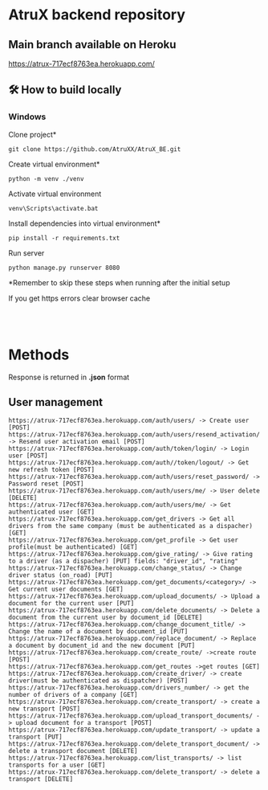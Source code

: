 # AtruX backend repository

## Main branch available on Heroku

https://atrux-717ecf8763ea.herokuapp.com/

## 🛠 How to build locally 

### Windows

Clone project*

    git clone https://github.com/AtruXX/AtruX_BE.git

Create virtual environment*
    
    python -m venv ./venv

Activate virtual environment

    venv\Scripts\activate.bat

Install dependencies into virtual environment*

    pip install -r requirements.txt

Run server 
    
    python manage.py runserver 8080

*Remember to skip these steps when running after the initial setup

If you get https errors clear browser cache

<br><br>

# Methods

Response is returned in **.json** format

## <b>User management</b>
    https://atrux-717ecf8763ea.herokuapp.com/auth/users/ -> Create user [POST]
    https://atrux-717ecf8763ea.herokuapp.com/auth/users/resend_activation/ -> Resend user activation email [POST]
    https://atrux-717ecf8763ea.herokuapp.com/auth/token/login/ -> Login user [POST]
    https://atrux-717ecf8763ea.herokuapp.com/auth//token/logout/ -> Get new refresh token [POST]
    https://atrux-717ecf8763ea.herokuapp.com/auth/users/reset_password/ -> Password reset [POST]
    https://atrux-717ecf8763ea.herokuapp.com/auth/users/me/ -> User delete [DELETE]
    https://atrux-717ecf8763ea.herokuapp.com/auth/users/me/ -> Get authenticated user [GET]
    https://atrux-717ecf8763ea.herokuapp.com/get_drivers -> Get all drivers from the same company (must be authenticated as a dispacher) [GET]
    https://atrux-717ecf8763ea.herokuapp.com/get_profile -> Get user profile(must be authenticated) [GET]
    https://atrux-717ecf8763ea.herokuapp.com/give_rating/ -> Give rating to a driver (as a dispacher) [PUT] fields: "driver_id", "rating"
    https://atrux-717ecf8763ea.herokuapp.com/change_status/ -> Change driver status (on_road) [PUT]
    https://atrux-717ecf8763ea.herokuapp.com/get_documents/<category>/ -> Get current user documents [GET]
    https://atrux-717ecf8763ea.herokuapp.com/upload_documents/ -> Upload a document for the current user [PUT]
    https://atrux-717ecf8763ea.herokuapp.com/delete_documents/ -> Delete a document from the current user by document_id [DELETE]
    https://atrux-717ecf8763ea.herokuapp.com/change_document_title/ -> Change the name of a document by document_id [PUT]
    https://atrux-717ecf8763ea.herokuapp.com/replace_document/ -> Replace a document by document_id and the new document [PUT]
    https://atrux-717ecf8763ea.herokuapp.com/create_route/ ->create route [POST]
    https://atrux-717ecf8763ea.herokuapp.com/get_routes ->get routes [GET]
    https://atrux-717ecf8763ea.herokuapp.com/create_driver/ -> create driver(must be authenticated as dispatcher) [POST]
    https://atrux-717ecf8763ea.herokuapp.com/drivers_number/ -> get the number of drivers of a company [GET]
    https://atrux-717ecf8763ea.herokuapp.com/create_transport/ -> create a new transport [POST]
    https://atrux-717ecf8763ea.herokuapp.com/upload_transport_documents/ -> upload document for a transport [POST]
    https://atrux-717ecf8763ea.herokuapp.com/update_transport/ -> update a transport [PUT]
    https://atrux-717ecf8763ea.herokuapp.com/delete_transport_document/ -> delete a transport document [DELETE]
    https://atrux-717ecf8763ea.herokuapp.com/list_transports/ -> list transports for a user [GET]
    https://atrux-717ecf8763ea.herokuapp.com/delete_transport/ -> delete a transport [DELETE]